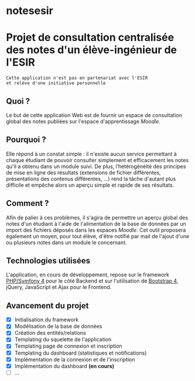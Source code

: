 # notesesir

# Projet de consultation centralisée des notes d'un élève-ingénieur de l'ESIR

```
Cette application n'est pas en partenariat avec l'ESIR 
et relève d'une initiative personnelle
```

## Quoi ?
Le but de cette application Web est de fournir un espace de consultation global des notes publiées sur l'espace d'apprentissage _Moodle_.

## Pourquoi ?
Elle répond à un constat simple : il n'existe aucun service permettant à chaque étudiant de pouvoir consulter simplement et efficacement les notes qu'il a obtenu dans un module suivi. De plus, l’hétérogénéité des principes de mise en ligne des résultats (extensions de fichier différentes, présentations des contenus différentes, ...) rend la tâche d'autant plus difficile et empêche alors un aperçu simple et rapide de ses résultats.

## Comment ?
Afin de palier à ces problèmes, il s'agira de permettre un aperçu global des notes d'un étudiant à l'aide de l'alimentation de la base de données par un import des fichiers déposés dans les espaces _Moodle_. Cet outil proposera également un moyen, pour tout élève, d'être notifié par mail de l'ajout d'une ou plusieurs notes dans un module le concernant.

## Technologies utilisées
L'application, en cours de développement, repose sur le framework [PHP/Symfony 4](https://symfony.com/) pour le côté Backend et sur l'utilisation de [Bootstrap 4](https://getbootstrap.com/), jQuery, JavaScript et Ajax pour le Frontend.

## Avancement du projet
- [x] Initialisation du framework
- [x] Modélisation de la base de données
- [x] Création des entités/relations
- [x] Templating du squelette de l'application
- [x] Templating page de connexion et inscription
- [x] Templating du dashboard (statistiques et notifications)
- [x] Implémentation de la connexion et de l'inscription
- [x] Implémentation du dashboard  **(en cours)**
- [ ] ...
